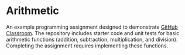 # Arithmetic

An example programming assignment designed to demonstrate [GitHub Classroom].
The repository includes starter code and unit tests for basic arithmetic
functions (addition, subtraction, multiplication, and division). Completing the
assignment requires implementing these functions.

[GitHub Classroom]: https://classroom.github.com/
